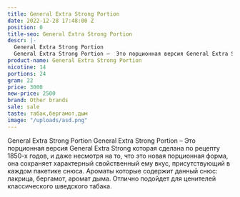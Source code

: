 ```yaml
---
title: General Extra Strong Portion
date: 2022-12-28 17:48:00 Z
position: 0
title-seo: General Extra Strong Portion
descr: |-
  General Extra Strong Portion
  General Extra Strong Portion –  Это порционная версия General Extra Strong которая сделана по рецепту 1850-х годов, и даже несмотря на то, что это новая порционная форма, она сохраняет характерный свойственный ему вкус, присутствующий в каждом пакетике снюса. Ароматы которые содержит данный снюс: лакрица, бергамот, аромат дыма. Отлично подойдет для ценителей классического шведского табака.
product-name: General Extra Strong Portion
nicotine: 14
portions: 24
gram: 22
price: 3000
new-price: 2500
brand: Other brands
sale: sale
taste: табак,бергамот,дым
image: "/uploads/asd.png"
---
```


General Extra Strong Portion
General Extra Strong Portion –  Это порционная версия General Extra Strong которая сделана по рецепту 1850-х годов, и даже несмотря на то, что это новая порционная форма, она сохраняет характерный свойственный ему вкус, присутствующий в каждом пакетике снюса. Ароматы которые содержит данный снюс: лакрица, бергамот, аромат дыма. Отлично подойдет для ценителей классического шведского табака.